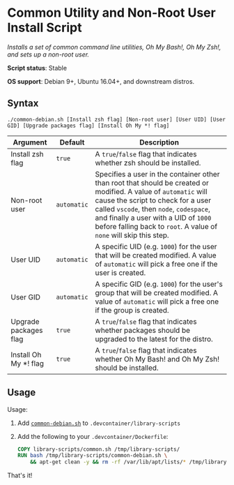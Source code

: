 # Common Utility and Non-Root User Install Script

*Installs a set of common command line utilities, Oh My Bash!, Oh My Zsh!, and sets up a non-root user.*

**Script status**: Stable

**OS support**: Debian 9+, Ubuntu 16.04+, and downstream distros.

## Syntax

```text
./common-debian.sh [Install zsh flag] [Non-root user] [User UID] [User GID] [Upgrade packages flag] [Install Oh My *! flag]
```

|Argument|Default|Description|
|--------|-------|-----------|
|Install zsh flag|`true`| A `true`/`false` flag that indicates whether zsh should be installed. |
|Non-root user|`automatic`| Specifies a user in the container other than root that should be created or modified. A value of `automatic` will cause the script to check for a user called `vscode`, then `node`, `codespace`, and finally a user with a UID of `1000` before falling back to `root`. A value of `none` will skip this step. |
|User UID|`automatic`| A specific UID (e.g. `1000`) for the user that will be created modified. A value of `automatic` will pick a free one if the user is created. |
|User GID|`automatic`| A specific GID (e.g. `1000`) for the user's group that will be created modified. A value of `automatic` will pick a free one if the group is created. |
| Upgrade packages flag | `true` | A `true`/`false` flag that indicates whether packages should be upgraded to the latest for the distro. |
| Install Oh My *! flag | `true` | A `true`/`false` flag that indicates whether Oh My Bash! and Oh My Zsh! should be installed. |

## Usage

Usage:

1. Add [`common-debian.sh`](../common-debian.sh) to `.devcontainer/library-scripts`

2. Add the following to your `.devcontainer/Dockerfile`:

    ```Dockerfile
    COPY library-scripts/common.sh /tmp/library-scripts/
    RUN bash /tmp/library-scripts/common-debian.sh \
        && apt-get clean -y && rm -rf /var/lib/apt/lists/* /tmp/library-scripts
    ```

That's it!
